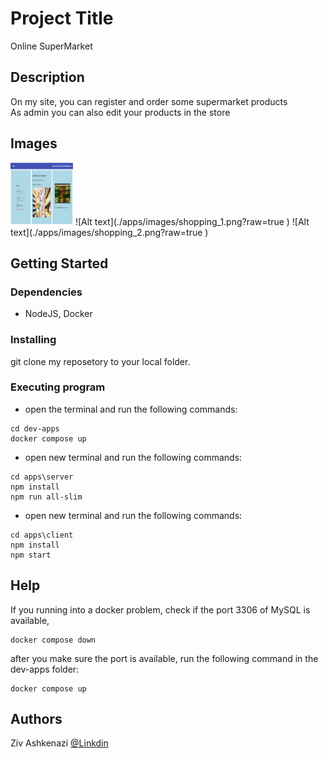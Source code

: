 # Project Title

Online SuperMarket

## Description

On my site, you can register and order some supermarket products<br>
As admin you can also edit your products in the store

## Images

<img src="./apps/images/shopping_1.png" width="100" height="100">
![Alt text](./apps/images/shopping_1.png?raw=true )
![Alt text](./apps/images/shopping_2.png?raw=true )



## Getting Started

### Dependencies

* NodeJS, Docker

### Installing

git clone my reposetory to your local folder.

### Executing program

* open the terminal and run the following commands:
```
cd dev-apps
docker compose up
```
* open new terminal and run the following commands:
```
cd apps\server
npm install
npm run all-slim
```
* open new terminal and run the following commands:
```
cd apps\client
npm install
npm start
```

## Help

If you running into a docker problem, check if the port 3306 of MySQL is available,
```
docker compose down 
```
after you make sure the port is available, run the following command in the dev-apps folder: 
```
docker compose up 
```

## Authors

Ziv Ashkenazi 
[@Linkdin](https://www.linkedin.com/in/ziv-ashkenazi/)
